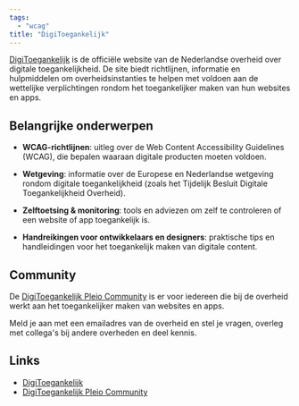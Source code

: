 ```yaml
---
tags:
  - "wcag"
title: "DigiToegankelijk"
---
```


[DigiToegankelijk](https://www.digitoegankelijk.nl/) is de officiële website van de Nederlandse overheid over digitale toegankelijkheid. De site biedt richtlijnen, informatie en hulpmiddelen om overheidsinstanties te helpen met voldoen aan de wettelijke verplichtingen rondom het toegankelijker maken van hun websites en apps.  

## Belangrijke onderwerpen  

- **WCAG-richtlijnen**: uitleg over de Web Content Accessibility Guidelines (WCAG), die bepalen waaraan digitale producten moeten voldoen.  

- **Wetgeving**: informatie over de Europese en Nederlandse wetgeving rondom digitale toegankelijkheid (zoals het Tijdelijk Besluit Digitale Toegankelijkheid Overheid).  

- **Zelftoetsing & monitoring**: tools en adviezen om zelf te controleren of een website of app toegankelijk is.  

- **Handreikingen voor ontwikkelaars en designers**: praktische tips en handleidingen voor het toegankelijk maken van digitale content.

## Community

De [DigiToegankelijk Pleio Community](https://digitoegankelijk.pleio.nl) is er voor iedereen die bij de overheid werkt aan het toegankelijker maken van websites en apps.

Meld je aan met een emailadres van de overheid en stel je vragen, overleg met collega's bij andere overheden en deel kennis.

## Links

- [DigiToegankelijk](https://www.digitoegankelijk.nl/)
- [DigiToegankelijk Pleio Community](https://digitoegankelijk.pleio.nl)
